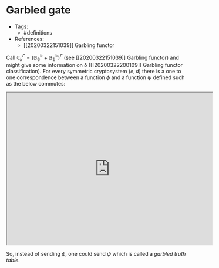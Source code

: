 # Garbled gate
* Tags:
    * #definitions
* References:
    * [[20200322151039]] Garbling functor
   
Call $\mathbb{C}_k^\Gamma = (\mathbb{B^k_0} + \mathbb{B^k_1})^\Gamma$ (see [[20200322151039]] Garbling functor) and might give some information on $\delta$ ([[20200322200109]] Garbling functor classification). For every symmetric cryptosystem $(e, d)$ there is a one to one correspondence between a function $\phi$ and a function $\psi$ defined such as the below commutes:

<iframe src="https://tikzcd.yichuanshen.de/#N4Igdg9gJgpgziAXAbVABwnAlgFyxMJZABgBpiBdUkANwEMAbAVxiRAB12BbOnACwBGA4AGEAvgH0A1gD1gnAOJ0uPCcACMpAExixIMaXSZc+QijLqqtRizYBRZJx78hoybPnslKuhIBeYhQABJx4XPAh3LyCwuLScorKqhrauvqGIBjYeAREmpbU9MysiBxRLrHuCV5JvgH6VjBQAObwRKAAZgBOEFxIZCA4EEia1sVsnGjYQQC8QTAAFB2RYREAklAAlJEAIjAMOHQg1Ax0AvsACsY5ZiBdWM18OOmdPX2Io0NIWoU2JSBQF4gbq9frUL6IH4gc5gQGIAAsAE5fuNSpM+FgGmIgA" width="560" height="415" allowfullscreen="allowfullscreen"></iframe>

So, instead of sending $\phi$, one could send $\psi$ which is called a *garbled truth table*.  

